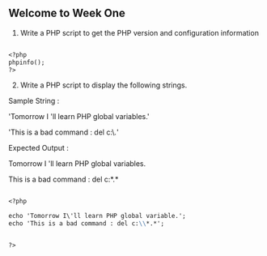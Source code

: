 ## Welcome to Week One

1. Write a PHP script to get the PHP version and configuration information

```markdown

<?php
phpinfo();
?>

```



2. Write a PHP script to display the following strings. 

Sample String : 

'Tomorrow I \'ll learn PHP global variables.'

'This is a bad command : del c:\\*.*' 

Expected Output : 

Tomorrow I 'll learn PHP global variables.

This is a bad command : del c:\*.*



```markdown

<?php

echo 'Tomorrow I\'ll learn PHP global variable.';
echo 'This is a bad command : del c:\\*.*';


?>

```
